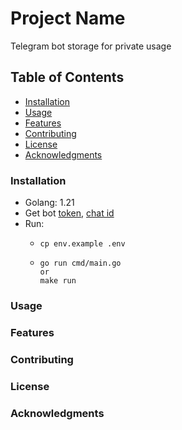 # Project Name

Telegram bot storage for private usage

## Table of Contents

- [Installation](#installation)
- [Usage](#usage)
- [Features](#features)
- [Contributing](#contributing)
- [License](#license)
- [Acknowledgments](#acknowledgments)

### Installation

- Golang: 1.21
- Get bot [token](https://helpdesk.bitrix24.com/open/17622486/), [chat id](https://stackoverflow.com/questions/32423837/telegram-bot-how-to-get-a-group-chat-id)
- Run:
  - ```golang
    cp env.example .env
    ```  
  - ```golang
    go run cmd/main.go
    or 
    make run
    ```

### Usage

### Features

### Contributing

### License

### Acknowledgments
